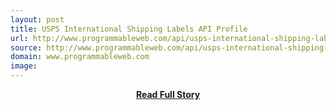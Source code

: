 ```yaml
---
layout: post
title: USPS International Shipping Labels API Profile
url: http://www.programmableweb.com/api/usps-international-shipping-labels
source: http://www.programmableweb.com/api/usps-international-shipping-labels
domain: www.programmableweb.com
image: 
---
```


<p></p>
<center><p><a href="http://www.programmableweb.com/api/usps-international-shipping-labels" style='padding:25px; font-sze:18px; font-weight: bold;'>Read Full Story</a></p></center>
